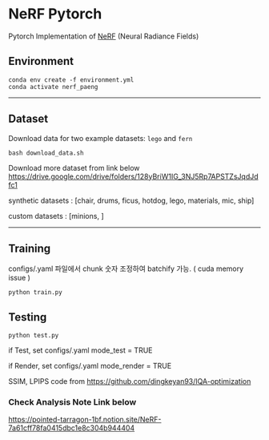 # NeRF Pytorch

Pytorch Implementation of [NeRF](http://www.matthewtancik.com/nerf) (Neural Radiance Fields)

## Environment

```
conda env create -f environment.yml
conda activate nerf_paeng
```
---
## Dataset

Download data for two example datasets: `lego` and `fern`

```
bash download_data.sh
```

Download more dataset from link below
https://drive.google.com/drive/folders/128yBriW1IG_3NJ5Rp7APSTZsJqdJdfc1

synthetic datasets : [chair, drums, ficus, hotdog, lego, materials, mic, ship]

custom datasets : [minions, ]

---
## Training

configs/.yaml 파일에서 chunk 숫자 조정하여 batchify 가능. ( cuda memory issue )

```
python train.py
```


## Testing
```
python test.py
```
if Test, set configs/.yaml mode_test = TRUE

if Render, set configs/.yaml mode_render = TRUE

SSIM, LPIPS code from https://github.com/dingkeyan93/IQA-optimization

### Check Analysis Note Link below
https://pointed-tarragon-1bf.notion.site/NeRF-7a61cff78fa0415dbc1e8c304b944404
